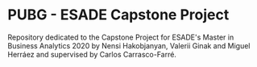 # PUBG - ESADE Capstone Project
Repository dedicated to the Capstone Project for ESADE's Master in Business Analytics 2020 by Nensi Hakobjanyan, Valerii Ginak and Miguel Herráez and supervised by Carlos Carrasco-Farré.
